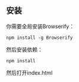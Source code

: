 ## 安装
你需要全局安装Browserify：
```
npm install -g Browserify
```
然后安装依赖：
```
npm install
```
然后打开index.html